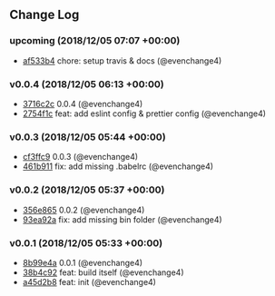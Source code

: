 ## Change Log

### upcoming (2018/12/05 07:07 +00:00)
- [af533b4](https://github.com/evenchange4/hsu-scripts/commit/af533b43ec1c5e7e56e12ac452b238e29880a571) chore: setup travis & docs (@evenchange4)

### v0.0.4 (2018/12/05 06:13 +00:00)
- [3716c2c](https://github.com/evenchange4/hsu-scripts/commit/3716c2cc82b9d190128dda847fc925079212e7f1) 0.0.4 (@evenchange4)
- [2754f1c](https://github.com/evenchange4/hsu-scripts/commit/2754f1c32a89df02c85ae00614a445a82f738786) feat: add eslint config & prettier config (@evenchange4)

### v0.0.3 (2018/12/05 05:44 +00:00)
- [cf3ffc9](https://github.com/evenchange4/hsu-scripts/commit/cf3ffc9bef9d086fb27f68588baff383d2d9300f) 0.0.3 (@evenchange4)
- [461b911](https://github.com/evenchange4/hsu-scripts/commit/461b9117b1034f0f3ebe4841a963de5c35195bf3) fix: add missing .babelrc (@evenchange4)

### v0.0.2 (2018/12/05 05:37 +00:00)
- [356e865](https://github.com/evenchange4/hsu-scripts/commit/356e86521366cde69c4df07b507915bfcaa7992e) 0.0.2 (@evenchange4)
- [93ea92a](https://github.com/evenchange4/hsu-scripts/commit/93ea92abd5ca73fc2966ae99e33f75c2b5756798) fix: add missing bin folder (@evenchange4)

### v0.0.1 (2018/12/05 05:33 +00:00)
- [8b99e4a](https://github.com/evenchange4/hsu-scripts/commit/8b99e4a0506fd5668695db27227c2d091fc4a155) 0.0.1 (@evenchange4)
- [38b4c92](https://github.com/evenchange4/hsu-scripts/commit/38b4c92d6a03bcb6bff7b0677759af28a7f3729f) feat: build itself (@evenchange4)
- [a45d2b8](https://github.com/evenchange4/hsu-scripts/commit/a45d2b8476ccb1642e688cbe1623502a784d9719) feat: init (@evenchange4)